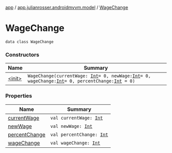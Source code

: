 [app](../../index.md) / [app.julianrosser.androidmvvm.model](../index.md) / [WageChange](./index.md)

# WageChange

`data class WageChange`

### Constructors

| Name | Summary |
|---|---|
| [&lt;init&gt;](-init-.md) | `WageChange(currentWage: `[`Int`](https://kotlinlang.org/api/latest/jvm/stdlib/kotlin/-int/index.html)` = 0, newWage: `[`Int`](https://kotlinlang.org/api/latest/jvm/stdlib/kotlin/-int/index.html)` = 0, wageChange: `[`Int`](https://kotlinlang.org/api/latest/jvm/stdlib/kotlin/-int/index.html)` = 0, percentChange: `[`Int`](https://kotlinlang.org/api/latest/jvm/stdlib/kotlin/-int/index.html)` = 0)` |

### Properties

| Name | Summary |
|---|---|
| [currentWage](current-wage.md) | `val currentWage: `[`Int`](https://kotlinlang.org/api/latest/jvm/stdlib/kotlin/-int/index.html) |
| [newWage](new-wage.md) | `val newWage: `[`Int`](https://kotlinlang.org/api/latest/jvm/stdlib/kotlin/-int/index.html) |
| [percentChange](percent-change.md) | `val percentChange: `[`Int`](https://kotlinlang.org/api/latest/jvm/stdlib/kotlin/-int/index.html) |
| [wageChange](wage-change.md) | `val wageChange: `[`Int`](https://kotlinlang.org/api/latest/jvm/stdlib/kotlin/-int/index.html) |
